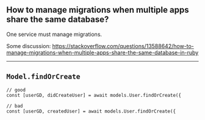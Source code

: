 ## How to manage migrations when multiple apps share the same database?

One service must manage migrations.

Some discussion: https://stackoverflow.com/questions/13588642/how-to-manage-migrations-when-multiple-apps-share-the-same-database-in-ruby

---

## `Model.findOrCreate`

```
// good
const [userGD, didCreateUser] = await models.User.findOrCreate({

// bad
const [userGD, createdUser] = await models.User.findOrCreate({
```
